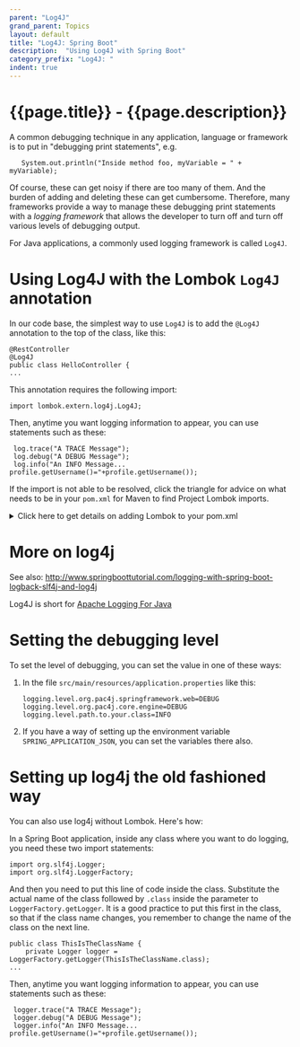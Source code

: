 ```yaml
---
parent: "Log4J"
grand_parent: Topics
layout: default
title: "Log4J: Spring Boot"
description:  "Using Log4J with Spring Boot"
category_prefix: "Log4J: "
indent: true
---
```


# {{page.title}} - {{page.description}}

A common debugging technique in any application, language or framework is to put in "debugging print statements", e.g.

```
   System.out.println("Inside method foo, myVariable = " + myVariable);
```

Of course, these can get noisy if there are too many of them. And the burden of adding and deleting these can get cumbersome. Therefore, many frameworks provide a way to manage these debugging print statements with a *logging framework* that allows the developer to turn off and turn off various levels of debugging output.

For Java applications, a commonly used logging framework is called `Log4J`.

# Using Log4J with the Lombok `Log4J` annotation

In our code base, the simplest way to use `Log4J` is to add the `@Log4J` annotation to the top of the class, like this:

```
@RestController
@Log4J
public class HelloController {
...
```

This annotation requires the following import:

```
import lombok.extern.log4j.Log4J;
```

Then, anytime you want logging information to appear, you can use statements such as these:

```
 log.trace("A TRACE Message");
 log.debug("A DEBUG Message");
 log.info("An INFO Message... profile.getUsername()="+profile.getUsername());
```


If the import is not able to be resolved, click the triangle for advice on what needs to be in your `pom.xml` for Maven to find Project Lombok imports.

<details markdown="1">
<summary>
Click here to get details on adding Lombok to your pom.xml
</summary>

If you are getting the error that:
```
package lombok.extern.log4j does not exist
```

Check that `lombok` is a dependency in your pom.xml.  It should look something like this:

```
    <!-- https://mvnrepository.com/artifact/org.projectlombok/lombok -->
    <dependency>
      <groupId>org.projectlombok</groupId>
      <artifactId>lombok</artifactId>
      <version>1.18.26</version>
      <scope>provided</scope>
    </dependency>
```

You can check here for the latest version: <https://mvnrepository.com/artifact/org.projectlombok/lombok>

</details>

# More on log4j

See also: <http://www.springboottutorial.com/logging-with-spring-boot-logback-slf4j-and-log4j>

Log4J is short for [Apache Logging For Java](https://logging.apache.org/log4j)

# Setting the debugging level

To set the level of debugging, you can set the value in one of these ways:

1. In the file `src/main/resources/application.properties` like this:
   ```
   logging.level.org.pac4j.springframework.web=DEBUG
   logging.level.org.pac4j.core.engine=DEBUG
   logging.level.path.to.your.class=INFO
   ```
2. If you have a way of setting up the environment variable `SPRING_APPLICATION_JSON`, you can set the variables there also.


# Setting up log4j the old fashioned way

You can also use log4j without Lombok.  Here's how:

In a Spring Boot application, inside any class where you want to do logging, you need these two import statements:

```
import org.slf4j.Logger;
import org.slf4j.LoggerFactory;
```

And then you need to put this line of code inside the class.  Substitute the actual name of the class
followed by `.class` inside the parameter to `LoggerFactory.getLogger`.  It is a good practice to put this
first in the class, so that if the class name changes, you remember to change the name of the class on the next line.

```
public class ThisIsTheClassName {
    private Logger logger = LoggerFactory.getLogger(ThisIsTheClassName.class);
...
```

Then, anytime you want logging information to appear, you can use statements such as these:

```
 logger.trace("A TRACE Message");
 logger.debug("A DEBUG Message");
 logger.info("An INFO Message... profile.getUsername()="+profile.getUsername());
```

